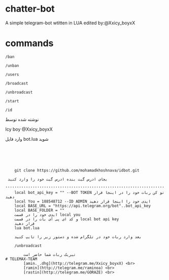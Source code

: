 # chatter-bot

A simple telegram-bot wtitten in LUA 
edited by:@Xxicy_boyxX
# commands
`/ban`


`/unban`

`/users` 



`/broadcast`


`/unbroadcast`


`/start`


`/id` 


نوشته شده توسط

Icy boy @Xxicy_boyxX

وارد فایل bot.lua شوید
`````````````````````````````````````````````````````````````````````````````````
 	
	
	
	
	
	git clone https://github.com/mohamadkhoshnava/idbot.git
	
 بجای ادرس گیت بنده ادرس گیت خود را وارد کنید
	''''''''''''''''''''''''''''''''''''''''''''''''''''''''''''''''''''''''''''''''''
	local bot_api_key = "" --BOT TOKEN تو کن ربات خود را در اینجا قرار دهید
	local You = 188548712 --ID ADMIN ایدی خود را اینجا قرار دهید
	local BASE_URL = "https://api.telegram.org/bot"..bot_api_key
	local BASE_FOLDER = ""
	ایدی خود را در قسمت local you
	و کد ای پی آی بات را در قسمت local bot api key 
	قرار دهید
	lua bot.lua
	
	بعد وارد ربات خود در تلگرام شده و دستور زیر را تایپ کنید
	
	/unbroadcast
	
        تبریک ربات شما حاضر است
# TELEMAX-TEAM
        [amin._.dhg](http://telegram.me/Xxicy_boyxX) <br>
        [ramin](http://telegram.me/raminoa) <br>
        [rastin](http://telegram.me/GORAZE) <br>
